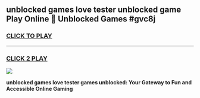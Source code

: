 
## unblocked games love tester unblocked game Play Online 👋 Unblocked Games #gvc8j
<h3>
<a href="https://premium.freeplayer.one?title=unblocked_games_love_tester&ref=21F">CLICK TO PLAY</a></h3>
<hr>

<h3>
<a href="https://premium.freeplayer.one?title=unblocked_games_love_tester&ref=21F">CLICK 2 PLAY</a>
  
</h3>

<a href="https://premium.freeplayer.one?title=unblocked_games_love_tester&ref=21F/"><img src="https://clearcache.store/games.png"></a>


**unblocked games love tester games unblocked: Your Gateway to Fun and Accessible Online Gaming**

